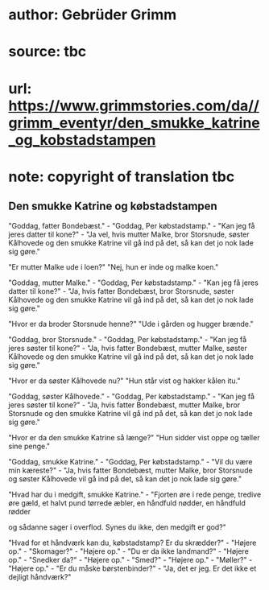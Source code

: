 # author: Gebrüder Grimm
# source: tbc
# url: https://www.grimmstories.com/da//grimm_eventyr/den_smukke_katrine_og_kobstadstampen
# note: copyright of translation tbc

## Den smukke Katrine og købstadstampen 

"Goddag, fatter Bondebæst." - "Goddag, Per købstadstamp." - "Kan
jeg få jeres datter til kone?" - "Ja vel, hvis mutter Malke, bror
Storsnude, søster Kålhovede og den smukke Katrine vil gå ind på det, så
kan det jo nok lade sig gøre."

"Er mutter Malke ude i loen?"
"Nej, hun er inde og malke koen."

"Goddag, mutter Malke." - "Goddag, Per købstadstamp." - "Kan jeg få
jeres datter til kone?" - "Ja, hvis fatter Bondebæst, bror Storsnude,
søster Kålhovede og den smukke Katrine vil gå ind på det, så kan det jo
nok lade sig gøre."

"Hvor er da broder Storsnude henne?"
"Ude i gården og hugger brænde."

"Goddag, bror Storsnude." - "Goddag, Per købstadstamp." - "Kan jeg
få jeres søster til kone?" - "Ja, hvis fatter Bondebæst, mutter Malke,
søster Kålhovede og den smukke Katrine vil gå ind på det, så kan det jo
nok lade sig gøre."

"Hvor er da søster Kålhovede nu?"
"Hun står vist og hakker kålen itu."

"Goddag, søster Kålhovede." - "Goddag, Per købstadstamp." - "Kan
jeg få jeres søster til kone?" - "Ja, hvis fatter Bondebæst, mutter
Malke, bror Storsnude og den smukke Katrine vil gå ind på det, så kan
det jo nok lade sig gøre."

"Hvor er da den smukke Katrine så længe?"
"Hun sidder vist oppe og tæller sine penge."

"Goddag, smukke Katrine." - "Goddag, Per købstadstamp." - "Vil du
være min kæreste?" - "Ja, hvis fatter Bondebæst, mutter Malke, bror
Storsnude og søster Kålhovede vil gå ind på det, så kan det jo nok lade
sig gøre."

"Hvad har du i medgift, smukke Katrine." - "Fjorten øre i rede penge,
tredive øre gæld, et halvt pund tørrede æbler, en håndfuld nødder, en
håndfuld rødder

og sådanne sager i overflod.
Synes du ikke, den medgift er god?"

"Hvad for et håndværk kan du, købstadstamp? Er du skrædder?" -
"Højere op." - "Skomager?" - "Højere op." - "Du er da ikke
landmand?" - "Højere op." - "Snedker da?" - "Højere op." -
"Smed?" - "Højere op." - "Møller?" - "Højere op." - "Er du
måske børstenbinder?" - "Ja, det er jeg. Er det ikke et dejligt
håndværk?"
